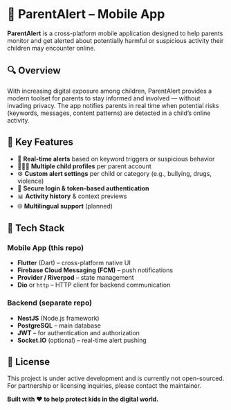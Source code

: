 # 📱 ParentAlert – Mobile App

**ParentAlert** is a cross-platform mobile application designed to help parents monitor and get alerted about potentially harmful or suspicious activity their children may encounter online.


## 🔍 Overview

With increasing digital exposure among children, ParentAlert provides a modern toolset for parents to stay informed and involved — without invading privacy. The app notifies parents in real time when potential risks (keywords, messages, content patterns) are detected in a child’s online activity.


## 🎯 Key Features

- 🔔 **Real-time alerts** based on keyword triggers or suspicious behavior
- 👨‍👩‍👧 **Multiple child profiles** per parent account
- ⚙️ **Custom alert settings** per child or category (e.g., bullying, drugs, violence)
- 🔐 **Secure login & token-based authentication**
- 📊 **Activity history** & context previews
- 🌐 **Multilingual support** (planned)


## 🧱 Tech Stack

### Mobile App (this repo)
- **Flutter** (Dart) – cross-platform native UI
- **Firebase Cloud Messaging (FCM)** – push notifications
- **Provider / Riverpod** – state management
- **Dio** or `http` – HTTP client for backend communication

### Backend (separate repo)
- **NestJS** (Node.js framework)
- **PostgreSQL** – main database
- **JWT** – for authentication and authorization
- **Socket.IO** (optional) – real-time alert pushing



## 📄 License

This project is under active development and is currently not open-sourced. For partnership or licensing inquiries, please contact the maintainer.


**Built with ❤️ to help protect kids in the digital world.**
